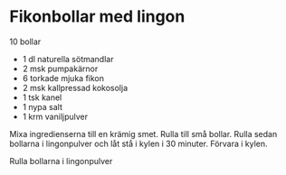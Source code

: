# Fikonbollar med lingon

10 bollar

 - 1 dl naturella sötmandlar
 - 2 msk pumpakärnor
 - 6 torkade mjuka fikon
 - 2 msk kallpressad kokosolja
 - 1 tsk kanel
 - 1 nypa salt
 - 1 krm vaniljpulver

Mixa ingredienserna till en krämig smet. Rulla till små bollar. Rulla sedan bollarna i lingonpulver och låt stå i kylen i 30 minuter. Förvara i kylen.

Rulla bollarna i lingonpulver